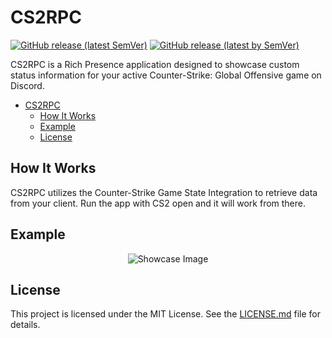 
# CS2RPC  
[![GitHub release (latest SemVer)](https://img.shields.io/github/v/release/ethangwaddell/cs2rpc?color=grey&label=Latest%20Release&logo=github)](https://github.com/ethangwaddell/cs2rpc/releases)
[![GitHub release (latest by SemVer)](https://img.shields.io/github/downloads/ethangwaddell/cs2rpc/latest/total?color=cyan&label=Downloads&logo=github)](https://github.com/ethangwaddell/cs2rpc/releases)




CS2RPC is a Rich Presence application designed to showcase custom status information for your active Counter-Strike: Global Offensive game on Discord.

- [CS2RPC](#cs2rpc)
	- [How It Works](#how-it-works)
	- [Example](#example)
	- [License](#license)

## How It Works
CS2RPC utilizes the Counter-Strike Game State Integration to retrieve data from your client. Run the app with CS2 open and it will work from there.
## Example
<p align="center">
  <img src="https://github-production-user-asset-6210df.s3.amazonaws.com/40289304/327915843-d682e171-7cd8-461c-840f-f878b5a05cda.png?X-Amz-Algorithm=AWS4-HMAC-SHA256&X-Amz-Credential=AKIAVCODYLSA53PQK4ZA%2F20240504%2Fus-east-1%2Fs3%2Faws4_request&X-Amz-Date=20240504T033418Z&X-Amz-Expires=300&X-Amz-Signature=6bef9fac71eba91bb46a1745792441c40c6152bc3893ad6ea1595a30a46ccbe5&X-Amz-SignedHeaders=host&actor_id=40289304&key_id=0&repo_id=795285152" alt="Showcase Image">
</p>

## License
This project is licensed under the MIT License. See the [LICENSE.md](LICENSE) file for details.
